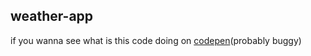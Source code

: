 ## weather-app
if you wanna see what is this code doing on [codepen](https://codepen.io/cenarturkmen/pen/qBmRZXe)(probably buggy)

